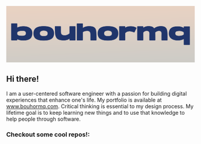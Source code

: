 ![Github Profile Banner](https://github.com/bouhormq/bouhormq/blob/main/github-profile-banner.png)

## Hi there! 
I am a user-centered software engineer with a passion for building digital experiences that enhance one's life. My portfolio is available at www.bouhormq.com. Critical thinking is essential to my design process. My lifetime goal is to keep learning new things and to use that knowledge to help people through software. 

### Checkout some cool repos!:
